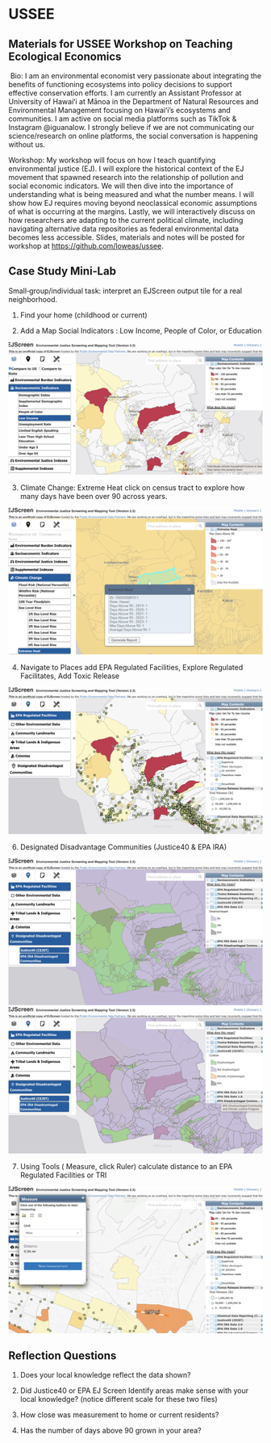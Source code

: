 # USSEE
## Materials for USSEE Workshop on Teaching Ecological Economics


<img src="dimg/Ashley_HS-2_excut.jpg" alt="" width="200"/>
Bio: 
I am an environmental economist very passionate about integrating the benefits of functioning ecosystems into policy decisions to support effective conservation efforts. I am currently an Assistant Professor at University of Hawaiʻi at Mānoa in the Department of Natural Resources and Environmental Management focusing on Hawaiʻi’s ecosystems and communities. I am active on social media platforms such as TikTok & Instagram @iguanalow. I strongly believe if we are not communicating our science/research on online platforms, the social conversation is happening without us. 


Workshop:
My workshop will focus on how I teach quantifying environmental justice (EJ). I will explore the historical context of the EJ movement that spawned research into the relationship of pollution and social economic indicators. We will then dive into the importance of understanding what is being measured and what the number means. I will show how EJ requires moving beyond neoclassical economic assumptions of what is occurring at the margins. Lastly, we will interactively discuss on how researchers are adapting to the current political climate, including navigating alternative data repositories as federal environmental data becomes less accessible. Slides, materials and notes will be posted for workshop at https://github.com/loweas/ussee.


## Case Study Mini‑Lab
Small‑group/individual task: interpret an EJScreen output tile for a real neighborhood.

1. Find your home (childhood or current)



2.  Add a Map Social Indicators : Low Income, People of Color, or Education

![alt text](img/lowincome.png)


3. Climate Change: Extreme Heat click on census tract to explore how many days have been over 90 across years.

![alt text](img/extheat.png)

4. Navigate to Places add EPA Regulated Facilities, Explore Regulated Facilitates, Add Toxic Release

![alt text](img/TRI_HazardousWaste.png)

6. Designated Disadvantage Communities (Justice40 & EPA IRA)

![alt text](img/CJEST.png)
![alt text](img/epaEJscreen.png)

   
7. Using Tools ( Measure, click Ruler) calculate distance to an EPA Regulated Facilities or TRI 

![alt text](img/Measurement.png)




## Reflection Questions

1. Does your local knowledge reflect the data shown?

2. Did Justice40 or EPA EJ Screen Identify areas make sense with your local knowledge? (notice different scale for these two files)

3. How close was measurement to home or current residents?

4. Has the number of days above 90 grown in your area?
